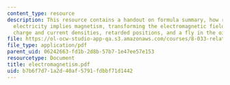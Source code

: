 ```yaml
---
content_type: resource
description: This resource contains a handout on formula summary, how relativity and
  electricity implies magnetism, transforming the electromagnetic field, transforming
  charge and current densities, retarded positions, and a fly in the ointment.
file: https://ol-ocw-studio-app-qa.s3.amazonaws.com/courses/8-033-relativity-fall-2006/b7b6f7d71a2d40af5791fdbbf71d1442_electromagnetism.pdf
file_type: application/pdf
parent_uid: 06242663-fd1b-2d8b-57b7-1e47ee57e153
resourcetype: Document
title: electromagnetism.pdf
uid: b7b6f7d7-1a2d-40af-5791-fdbbf71d1442
---
```

